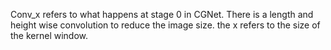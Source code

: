 Conv_x refers to what happens at stage 0 in CGNet.
There is a length and height wise convolution to reduce the image size.
the x refers to the size of the kernel window.

